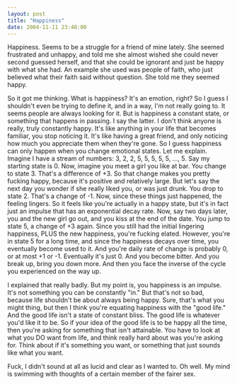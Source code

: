 ```yaml
---
layout: post
title: "Happiness"
date: 2004-11-11 23:48:00
---
```


Happiness. Seems to be a struggle for a friend of mine lately. She seemed frustrated and unhappy, and told me she almost wished she could never second guessed herself, and that she could be ignorant and just be happy with what she had. An example she used was people of faith, who just believed what their faith said without question. She told me they seemed happy.

<!--more-->

So it got me thinking. What is happiness? It's an emotion, right? So I guess I shouldn't even be trying to define it, and in a way, I'm not really going to. It seems people are always looking for it. But is happiness a constant state, or something that happens in passing. I say the latter. I don't think anyone is really, truly constantly happy. It's like anything in your life that becomes familiar, you stop noticing it. It's like having a great friend, and only noticing how much you appreciate them when they're gone. So I guess happiness can only happen when you change emotional states. Let me explain. Imagine I have a stream of numbers: 3, 2, 2, 5, 5, 5, 5, 5, ..., 5. Say my starting state is 0. Now, imagine you meet a girl you like at bar. You change to state 3. That's a difference of +3. So that change makes you pretty fucking happy, because it's positive and relatively large. But let's say the next day you wonder if she really liked you, or was just drunk. You drop to state 2. That's a change of -1. Now, since these things just happened, the feeling lingers. So it feels like you're actually in a happy state, but it's in fact just an impulse that has an exponential decay rate. Now, say two days later, you and the new girl go out, and you kiss at the end of the date. You jump to state 5, a change of +3 again. Since you still had the initial lingering happiness, PLUS the new happiness, you're fucking elated. However, you're in state 5 for a long time, and since the happiness decays over time, you eventually become used to it. And you're daily rate of change is probably 0, or at most +1 or -1. Eventually it's just 0. And you become bitter. And you break up, bring you down more. And then you face the inverse of the cycle you experienced on the way up.

I explained that really badly. But my point is, you happiness is an impulse. It's not something you can be constantly "in." But that's not so bad, because life shouldn't be about always being happy. Sure, that's what you might thing, but then I think you're equating happiness with the "good life." And the good life isn't a state of constant bliss. The good life is whatever you'd like it to be. So if your idea of the good life is to be happy all the time, then you're asking for something that isn't attainable. You have to look at what you DO want from life, and think really hard about was you're asking for. Think about if it's something you want, or something that just sounds like what you want.

Fuck, I didn't sound at all as lucid and clear as I wanted to. Oh well. My mind is swimming with thoughts of a certain member of the fairer sex.
